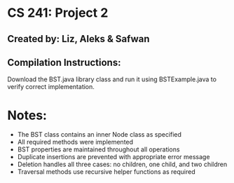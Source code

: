 # CS 241: Project 2
## Created by: Liz, Aleks & Safwan

## Compilation Instructions:

Download the BST.java library class and run it using BSTExample.java to verify correct implementation.

# Notes:
- The BST class contains an inner Node class as specified
- All required methods were implemented
- BST properties are maintained throughout all operations
- Duplicate insertions are prevented with appropriate error message
- Deletion handles all three cases: no children, one child, and two children
- Traversal methods use recursive helper functions as required
